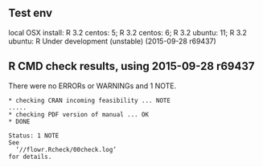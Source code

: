 ## Test env
local OSX install: R 3.2
centos: 5; R 3.2
centos: 6; R 3.2
ubuntu: 11; R 3.2
ubuntu: R Under development (unstable) (2015-09-28 r69437)


## R CMD check results, using 2015-09-28 r69437
There were no ERRORs or WARNINGs and 1 NOTE. 

```
* checking CRAN incoming feasibility ... NOTE
.....
* checking PDF version of manual ... OK
* DONE

Status: 1 NOTE
See
  ‘//flowr.Rcheck/00check.log’
for details.
```



<!---notes to self:

- check readme, remove title and subtitle
  - uncomment the image
- edit news to reflect new version
  - add date, new name etc
  
-->